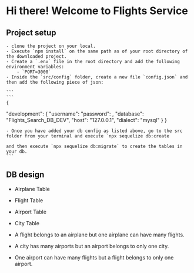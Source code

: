 # Hi there! Welcome to Flights Service

## Project setup
    - clone the project on your local.
    - Execute `npm install` on the same path as of your root directory of the downloaded project.
    - Create a `.env` file in the root directory and add the following environment variables:
        - `PORT=3000`
    - Inside the `src/config` folder, create a new file `config.json` and then add the following piece of json:

    ```
    ```
    {
  "development": {
    "username": <YOUR DB_LOGIN NAME>
    "password": <YOUR DB_LOGIN PASSWORD>,
    "database": "Flights_Search_DB_DEV",
    "host": "127.0.0.1",
    "dialect": "mysql"
  }
}
    ```
    ```

    - Once you have added your db config as listed above, go to the src folder from your terminal and execute `npx sequelize db:create
    
    and then execute `npx sequelize db:migrate` to create the tables in your db.
    ```

## DB design

  - Airplane Table
  - Flight Table
  - Airport Table
  - City Table

  - A flight belongs to an airplane but one airplane can have many flights.
  - A city has many airports but an airport belongs to only one city.
  - One airport can have many flights but a flight belongs to only one airport.

